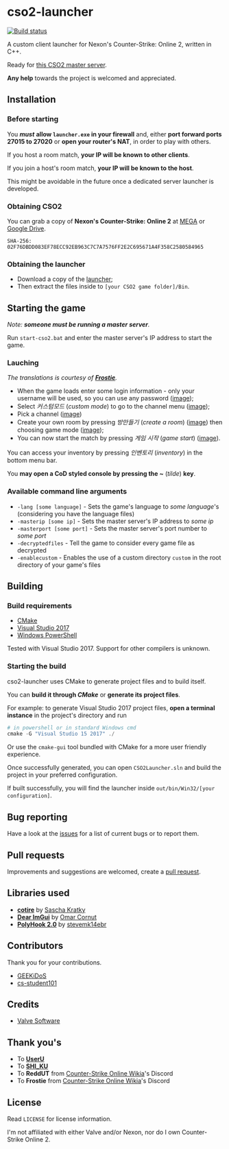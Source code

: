 # cso2-launcher

[![Build status](https://ci.appveyor.com/api/projects/status/6ehjwfyekyfd9ipx/branch/master?svg=true)](https://ci.appveyor.com/project/Ochii/cso2-launcher/branch/master)

A custom client launcher for Nexon's Counter-Strike: Online 2, written in C++.

Ready for [this CSO2 master server](https://github.com/Ochii/cso2-master-server/).

**Any help** towards the project is welcomed and appreciated.

## Installation

### Before starting

You ***must*** **allow `launcher.exe` in your firewall** and, either **port forward ports 27015 to 27020** or **open your router's NAT**, in order to play with others.

If you host a room match, **your IP will be known to other clients**.

If you join a host's room match, **your IP will be known to the host**.

This might be avoidable in the future once a dedicated server launcher is developed.

### Obtaining CSO2

You can grab a copy of **Nexon's Counter-Strike: Online 2** at [MEGA](https://mega.nz/#!nhgnBJgD!iR57D5Mf3_1GCcAR36tqFQ7H7KN_F0e3XicD2JBoSN4) or [Google Drive](https://drive.google.com/open?id=1y0diL2nTERlOaJZQTA3xPb8owx82GjtB). 

```SHA-256: 02F76DBDD083EF78ECC92EB963C7C7A7576FF2E2C695671A4F358C2580584965```

### Obtaining the launcher

- Download a copy of the [launcher](https://github.com/Ochii/cso2-launcher/releases);
- Then extract the files inside to ```[your CSO2 game folder]/Bin```.

## Starting the game

*Note: **someone must be running a master server**.*

Run ```start-cso2.bat``` and enter the master server's IP address to start the game.

### Lauching

*The translations is courtesy of **[Frostie](#thank-yous)**.*

- When the game loads enter some login information - only your username will be used, so you can use any password ([image](https://puu.sh/Bw7hu/ffba6ca218.png));
- Select *커스텀모드* (*custom mode*) to go to the channel menu ([image](https://puu.sh/C1Nno/7122e0fefd.png));
- Pick a channel ([image](https://puu.sh/C1NpM/adead9596e.png))
- Create your own room by pressing *방만들기* (*create a room*) ([image](https://puu.sh/C1NrH/5cbaa524f8.png)) then choosing game mode ([image](https://puu.sh/C1NSv/8023bd39e8.png));
- You can now start the match by pressing *게임 시작* (*game start*) ([image](https://puu.sh/Bw7M3/9209eb7637.png)).

You can access your inventory by pressing *인벤토리* (*inventory*) in the bottom menu bar.

You **may open a CoD styled console by pressing the *~*** (*tilde*) **key**.

### Available command line arguments

- ```-lang [some language]``` - Sets the game's language to *some language*'s (considering you have the language files)
- ```-masterip [some ip]``` - Sets the master server's IP address to *some ip*
- ```-masterport [some port]``` - Sets the master server's port number to *some port*
- ```-decryptedfiles``` - Tell the game to consider every game file as decrypted
- ```-enablecustom``` - Enables the use of a custom directory `custom` in the root directory of your game's files

## Building

### Build requirements

- [CMake](https://cmake.org/download)
- [Visual Studio 2017](https://www.visualstudio.com/downloads)
- [Windows PowerShell](https://docs.microsoft.com/en-us/powershell/scripting/setup/installing-windows-powershell)

Tested with Visual Studio 2017. Support for other compilers is unknown.

### Starting the build

cso2-launcher uses CMake to generate project files and to build itself.

You can **build it through *CMake*** or **generate its project files**.

For example: to generate Visual Studio 2017 project files, **open a terminal instance** in the project's directory and run

```powershell
# in powershell or in standard Windows cmd
cmake -G "Visual Studio 15 2017" ./
```

Or use the ```cmake-gui``` tool bundled with CMake for a more user friendly experience.

Once successfully generated, you can open ```CSO2Launcher.sln``` and build the project in your preferred configuration.

If built successfully, you will find the launcher inside ```out/bin/Win32/[your configuration]```.

## Bug reporting

Have a look at the [issues](https://github.com/Ochii/cso2-launcher/issues) for a list of current bugs or to report them.

## Pull requests

Improvements and suggestions are welcomed, create a [pull request](https://github.com/Ochii/cso2-launcher/pulls).

## Libraries used

- **[cotire](https://github.com/sakra/cotire)** by [Sascha Kratky](https://github.com/sakra)
- **[Dear ImGui](https://github.com/ocornut/imgui)** by [Omar Cornut](https://github.com/sakra)
- **[PolyHook 2.0](https://github.com/stevemk14ebr/PolyHook_2_0)** by [stevemk14ebr](https://github.com/stevemk14ebr)

## Contributors

Thank you for your contributions.

- [GEEKiDoS](https://github.com/GEEKiDoS)
- [cs-student101](https://github.com/cs-student101)

## Credits

- [Valve Software](https://github.com/ValveSoftware/source-sdk-2013)

## Thank you's

- To **[UserU](https://www.youtube.com/user/GoodbyeSpy)**
- To **[SHI_KU](https://www.youtube.com/channel/UC2HZo-HFOuxmS6zWYPMD0hQ)**
- To **ReddUT** from [Counter-Strike Online Wikia](https://cso.wikia.com/)'s Discord
- To **Frostie** from [Counter-Strike Online Wikia](https://cso.wikia.com/)'s Discord

## License

Read ```LICENSE``` for license information.

I'm not affiliated with either Valve and/or Nexon, nor do I own Counter-Strike Online 2.
